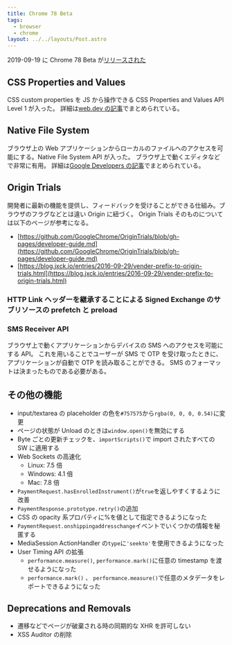 ```yaml
---
title: Chrome 78 Beta
tags:
  - browser
  - chrome
layout: ../../layouts/Post.astro
---
```


2019-09-19 に Chrome 78 Beta が[リリースされた](https://blog.chromium.org/2019/09/chrome-78-beta-new-houdini-api-native.html)

## CSS Properties and Values

CSS custom properties を JS から操作できる CSS Properties and Values API Level 1 が入った。
詳細は[web.dev の記事](https://web.dev/css-props-and-vals/)でまとめられている。

## Native File System

ブラウザ上の Web アプリケーションからローカルのファイルへのアクセスを可能にする。Native File System API が入った。
ブラウザ上で動くエディタなどで非常に有用。
詳細は[Google Developers の記事](https://developers.google.com/web/updates/2019/08/native-file-system)でまとめられている。

## Origin Trials

開発者に最新の機能を提供し、フィードバックを受けることができる仕組み。ブラウザのフラグなどとは違い Origin に紐づく。
Origin Trials そのものについては以下のページが参考になる。

- [https://github.com/GoogleChrome/OriginTrials/blob/gh-pages/developer-guide.md](https://github.com/GoogleChrome/OriginTrials/blob/gh-pages/developer-guide.md)
- [https://blog.jxck.io/entries/2016-09-29/vender-prefix-to-origin-trials.html](https://blog.jxck.io/entries/2016-09-29/vender-prefix-to-origin-trials.html)

### HTTP Link ヘッダーを継承することによる Signed Exchange のサブリソースの prefetch と preload

### SMS Receiver API

ブラウザ上で動くアプリケーションからデバイスの SMS へのアクセスを可能にする API。
これを用いることでユーザーが SMS で OTP を受け取ったときに、アプリケーションが自動で OTP を読み取ることができる。
SMS のフォーマットは決まったものである必要がある。

## その他の機能

- input/textarea の placeholder の色を`#757575`から`rgba(0, 0, 0, 0.54)`に変更
- ページの状態が Unload のときは`window.open()`を無効にする
- Byte ごとの更新チェックを、`importScripts()`で import されたすべての SW に適用する
- Web Sockets の高速化
  - Linux: 7.5 倍
  - Windows: 4.1 倍
  - Mac: 7.8 倍
- `PaymentRequest.hasEnrolledInstrument()`が`true`を返しやすくするように改善
- `PaymentResponse.prototype.retry()`の追加
- CSS の opacity 系プロパティに%を値として指定できるようになった
- `PaymentRequest.onshippingaddresschange`イベントでいくつかの情報を秘匿する
- MediaSession ActionHandler の`type`に`'seekto'`を使用できるようになった
- User Timing API の拡張
  - `performance.measure()`, `performance.mark()`に任意の timestamp を渡せるようになった
  - `performance.mark()` 、 `performance.measure()`で任意のメタデータをレポートできるようになった

## Deprecations and Removals

- 遷移などでページが破棄される時の同期的な XHR を許可しない
- XSS Auditor の削除
